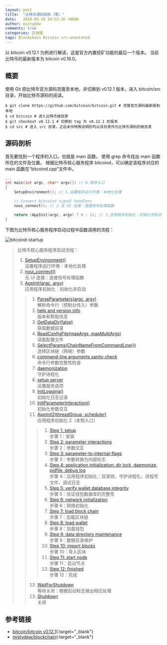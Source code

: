 ```yaml
---
layout: post
title:  "比特币源码剖析（零）"
date:   2018-05-19 14:52:16 +0800
author: mistydew
comments: true
categories: 区块链
tags: Blockchain Bitcoin src-annotated
---
```

以 bitcoin v0.12.1 为例进行解读，这是官方内置挖矿功能的最后一个版本。
当前比特币的最新版本为 bitcoin v0.16.0。

## 概要

使用 Git 把比特币官方源码克隆至本地，并切换到 v0.12.1 版本，进入 bitcoin/src 目录，开始比特币源码的阅读。

```shell
$ git clone https://github.com/bitcoin/bitcoin.git # 克隆官方源码最新版到本地
$ cd bitcoin # 进入比特币根目录
$ git checkout v0.12.1 # 切换到 tag 为 v0.12.1 的版本
$ cd src # 进入 src 目录，之后未作特殊说明的均以该目录作为比特币源码的根目录
```

## 源码剖析

首先要找到一个程序的入口，也就是 main 函数。
使用 grep 命令找出 main 函数所在的文件及位置。
根据比特币核心服务程序 bitcoind，可以确定该程序对应的 main 函数在“bitcoind.cpp”文件中。

```cpp
...
int main(int argc, char* argv[]) // 0.程序入口
{
    SetupEnvironment(); // 1.设置程序运行环境：本地化处理

    // Connect bitcoind signal handlers
    noui_connect(); // 2.无 UI 连接：连接信号处理函数

    return (AppInit(argc, argv) ? 0 : 1); // 3.应用程序初始化：初始化并启动
}
```

下图为比特币核心服务程序启动过程中函数调用的流程：

![bitcoind-startup](https://raw.githubusercontent.com/mistydew/blockchain/master/images/bitcoind-startup-v0.12.1.png)

> 比特币核心服务程序启动流程：
> 1. [SetupEnvironment()](/blog/2018/05/the-annotated-bitcoin-sources-01.html#SetupEnvironment-ref)<br>
>    设置程序运行环境：本地化处理
> 2. [noui_connect()](/blog/2018/05/the-annotated-bitcoin-sources-01.html#noui_connect-ref)<br>
>    无 UI 连接：连接信号处理函数
> 3. [AppInit(argc, argv)](/blog/2018/06/the-annotated-bitcoin-sources-02.html#AppInit-ref)<br>
>    应用程序初始化：初始化并启动
> > 1. [ParseParameters(argc, argv)](/blog/2018/06/the-annotated-bitcoin-sources-02.html#ParseParameters-ref)<br>
> >    解析命令行（控制台传入）参数
> > 2. [help and version info](/blog/2018/06/the-annotated-bitcoin-sources-02.html#HelpVersionInfo-ref)<br>
> >    版本和帮助信息
> > 3. [GetDataDir(false)](/blog/2018/06/the-annotated-bitcoin-sources-03.html#GetDataDir-ref)<br>
> >    获取数据目录
> > 4. [ReadConfigFile(mapArgs, mapMultiArgs)](/blog/2018/06/the-annotated-bitcoin-sources-03.html#ReadConfigFile-ref)<br>
> >    读取配置文件
> > 5. [SelectParams(ChainNameFromCommandLine())](/blog/2018/06/the-annotated-bitcoin-sources-03.html#SelectParams-ref)<br>
> >    选择区块链（网络）参数
> > 6. [command-line arguments sanity check](/blog/2018/06/the-annotated-bitcoin-sources-03.html#Command-line-ref)<br>
> >    命令行参数完整性检查
> > 7. [daemonization](/blog/2018/06/the-annotated-bitcoin-sources-03.html#Daemon-ref)<br>
> >    守护进程化
> > 8. [setup server](/blog/2018/06/the-annotated-bitcoin-sources-03.html#Server-ref)<br>
> >    设置服务选项
> > 9. [InitLogging()](/blog/2018/06/the-annotated-bitcoin-sources-04.html#InitLogging-ref)<br>
> >    初始化日志记录
> > 10. [InitParameterInteraction()](/blog/2018/06/the-annotated-bitcoin-sources-04.html#InitParameterInteraction-ref)<br>
> >     初始化参数交互
> > 11. [AppInit2(threadGroup, scheduler)](/blog/2018/06/the-annotated-bitcoin-sources-04.html#AppInit2-ref)<br>
> >     应用程序初始化 2（本物入口）
> > > 1. [Step 1: setup](/blog/2018/06/the-annotated-bitcoin-sources-04.html#Step01-ref)<br>
> > >    步骤 1：安装
> > > 2. [Step 2: parameter interactions](/blog/2018/06/the-annotated-bitcoin-sources-04.html#Step02-ref)<br>
> > >    步骤 2：参数交互
> > > 3. [Step 3: parameter-to-internal-flags](/blog/2018/06/the-annotated-bitcoin-sources-05.html#Step03-ref)<br>
> > >    步骤 3：参数转换为内部标志
> > > 4. [Step 4: application initialization: dir lock, daemonize, pidfile, debug log](/blog/2018/06/the-annotated-bitcoin-sources-05.html#Step04-ref)<br>
> > >    步骤 4：应用程序初始化：目录锁，守护进程化，进程号文件，调试日志
> > > 5. [Step 5: verify wallet database integrity](/blog/2018/08/the-annotated-bitcoin-sources-11.html#Step05-ref)<br>
> > >    步骤 5：验证钱包数据库的完整性
> > > 6. [Step 6: network initialization](/blog/2018/08/the-annotated-bitcoin-sources-12.html#Step06-ref)<br>
> > >    步骤 6：网络初始化
> > > 7. [Step 7: load block chain](/blog/2018/08/the-annotated-bitcoin-sources-13.html#Step07-ref)<br>
> > >    步骤 7：加载区块链
> > > 8. [Step 8: load wallet](/blog/2018/08/the-annotated-bitcoin-sources-14.html#Step08-ref)<br>
> > >    步骤 8：加载钱包
> > > 9. [Step 9: data directory maintenance](/blog/2018/09/the-annotated-bitcoin-sources-15.html#Step09-ref)<br>
> > >    步骤 9：数据目录维护
> > > 10. [Step 10: import blocks](/blog/2018/09/the-annotated-bitcoin-sources-15.html#Step10-ref)<br>
> > >     步骤 10：导入区块
> > > 11. [Step 11: start node](/blog/2018/09/the-annotated-bitcoin-sources-16.html#Step11-ref)<br>
> > >     步骤 11：启动节点
> > > 12. [Step 12: finished]()<br>
> > >     步骤 12：完成
> > 12. [WaitForShutdown]()<br>
> >     等待关闭：根据启动标志做出相应处理
> > 13. [Shutdown]()<br>
> >     关闭

## 参考链接

* [bitcoin/bitcoin v0.12.1](https://github.com/bitcoin/bitcoin/tree/v0.12.1){:target="_blank"}
* [mistydew/blockchain](https://github.com/mistydew/blockchain){:target="_blank"}
